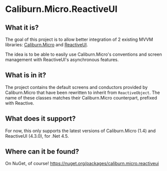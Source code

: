 # Caliburn.Micro.ReactiveUI

## What it is?

The goal of this project is to allow better integration of 2 existing MVVM libraries: [Caliburn.Micro](http://caliburnmicro.codeplex.com/) and [ReactiveUI](http://www.reactiveui.net/).

The idea is to be able to easily use Caliburn.Micro's conventions and  screen management with ReactiveUI's asynchronous features.

## What is in it?

The project contains the default screens and conductors provided by Caliburn.Micro that have been rewritten to inherit from `ReactiveObject`. The name of these classes matches their Caliburn.Micro counterpart,  prefixed with Reactive.

## What does it support?

For now, this only supports the latest versions of Caliburn.Micro (1.4) and ReactiveUI (4.3.0), for .Net 4.5.

## Where can it be found?

On NuGet, of course! https://nuget.org/packages/caliburn.micro.reactiveui